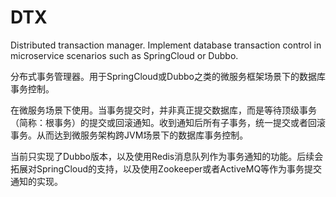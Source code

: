 # DTX
Distributed transaction manager. Implement database transaction control in microservice scenarios such as SpringCloud or Dubbo.

分布式事务管理器。用于SpringCloud或Dubbo之类的微服务框架场景下的数据库事务控制。

在微服务场景下使用。当事务提交时，并非真正提交数据库，而是等待顶级事务（简称：根事务）的提交或回滚通知。收到通知后所有子事务，统一提交或者回滚事务。从而达到微服务架构跨JVM场景下的数据库事务控制。

当前只实现了Dubbo版本，以及使用Redis消息队列作为事务通知的功能。后续会拓展对SpringCloud的支持，以及使用Zookeeper或者ActiveMQ等作为事务提交通知的实现。
